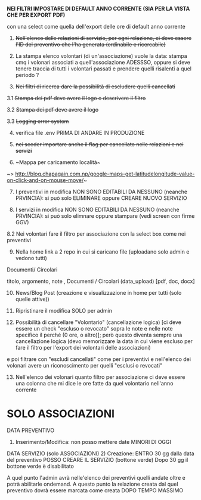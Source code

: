 


**NEI FILTRI IMPOSTARE DI DEFAULT ANNO CORRENTE (SIA PER LA VISTA CHE PER EXPORT PDF)**

con una select come quella dell'export delle ore di default anno corrente



1. ~~Nell'elenco delle relazioni di servizio, per ogni relazione, ci deve essere l'ID del preventivo che l'ha generata (ordinabile e ricercabile)~~ 


2. La stampa elenco volontari (di un'associazione) vuole la data: stampa cmq i volonari associati a quell'associazione ADESSSO, oppure si deve tenere traccia di tutti i volontari passati e prendere quelli risalenti a quel periodo ?


3. ~~Nei filtri di ricerca dare la possibilità di escludere quelli cancellati~~


3.1 ~~Stampa dei pdf deve avere il logo e descrivere il filtro~~

3.2 ~~Stampa dei pdf deve avere il logo~~


3.3 ~~Logging error system~~


4. verifica file .env PRIMA DI ANDARE IN PRODUZIONE


5. ~~nei seeder importare anche il flag per cancellato nelle relazioni e nei servizi~~


6. ~Mappa per caricamento località~ 

~> http://blog.chapagain.com.np/google-maps-get-latitudelongitude-value-on-click-and-on-mouse-move/~



7. I preventivi in modifica NON SONO EDITABILI DA NESSUNO (neanche PRVINCIA): si può solo ELIMINARE oppure CREARE NUOVO SERVIZIO

8. I servizi in modifica NON SONO EDITABILI DA NESSUNO (neanche PRVINCIA): si può solo elimnare oppure stampare (vedi screen con firme GGV)




8.2 Nei volontari fare il filtro per associazione con la select box come nei preventivi









9. Nella home link a 2 repo in cui si caricano file (uploadano solo admin e vedono tutti)

Documenti/ Circolari

titolo, argomento, note , Documenti / Circolari (data_upload) [pdf, doc, docx]


10. News/Blog Post (creazione e visualizzazione in home per tutti (solo quelle attive)) 


11. Ripristinare il modifica SOLO per admin 


12. Possibilità di cancellare "Volontario" (cancellazione logica) [ci deve essere un check "escluso o revocato" sopra le note e nelle note specifico il perché (0 ore, o altro)]; però questo diventa sempre una cancellazione logica (devo memorizzare la data in cui viene escluso per fare il filtro per l'export dei volontari delle associazioni)

e poi filtrare con "escludi cancellati" come per i preventivi e nell'elenco dei volonari avere un riconoscimento per quelli "esclusi o revocati"



13. Nell'elenco dei volonari quanto filtro per associazione ci deve essere una colonna che mi dice le ore fatte da quel volontario nell'anno corrente 







SOLO ASSOCIAZIONI
=============================


DATA PREVENTIVO
1) Inserimento/Modifica: non posso mettere date MINORI DI OGGI


DATA SERVIZIO (solo ASSOCIAZIONI)
2) Creazione: ENTRO 30 gg dalla data del preventivo POSSO CREARE IL SERVIZIO (bottone verde)
Dopo 30 gg il bottone verde è disabilitato


A quel punto l'admin avrà nelle'elenco dei preventivi quelli andate oltre e potrà abilitarle ondemand. A questo punto la relazione creata dal quel preventivo dovrà essere marcata come creata DOPO TEMPO MASSIMO